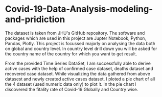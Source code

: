 # Covid-19-Data-Analysis-modeling-and-pridiction
The dataset is taken from JHU's GitHub repository. The software and packages which are used in this project are Jupter Notebook, Python, Pandas, Plotly.
This project is focussed majorly on analysing the data both on global and country level.
In country level drill down you will be asked for the country name of the country for which you want to get result.

From the provided Time Series DataSet, I am successfully able to derive active cases with the help of confirmed case dataset, deaths dataset and recovered case dataset.
While visualizing the data gathered from above datasest and newly created active cases dataset. I ploted a pie chart  of all the 4 dataset (used numeric data only) to plot it.
In the pie chart I discovered the fitality rate of Covid-19 Globally and Country wise.
